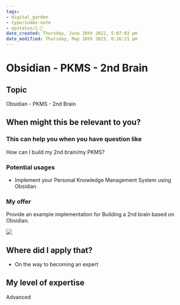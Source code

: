```yaml
---
tags: 
- digital_garden
- type/index-note
- epstatus/1-🌱
date_created: Thursday, June 30th 2022, 5:07:03 pm
date_modified: Thursday, May 18th 2023, 6:16:21 pm
---
```

# Obsidian - PKMS - 2nd Brain
## Topic

Obsidian - PKMS - 2nd Brain

## When might this be relevant to you?

### This can help you when you have question like

How can I build my 2nd brain/my PKMS?

### Potential usages

-   Implement your Personal Knowledge Management System using Obsidian
    

### My offer

Provide an example implementation for Building a 2nd brain based on Obsidian.

![](blob:https://blinkist.atlassian.net/80b7caab-4c56-48f2-a555-d6ed225881d0)

## Where did I apply that?

-   On the way to becoming an expert
    

## My level of expertise

Advanced